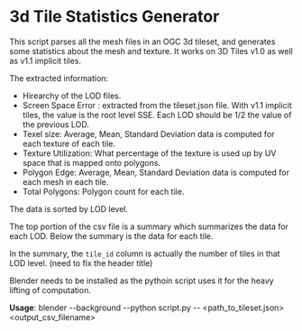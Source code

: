 # 3d Tile Statistics Generator

This script parses all the mesh files in an OGC 3d tileset, and generates some statistics about the mesh and texture.
It works on 3D Tiles v1.0 as well as v1.1 implicit tiles.

The extracted information:
- Hirearchy of the LOD files.
- Screen Space Error : extracted from the tileset.json file. With v1.1 implicit tiles, the value is the root level SSE. Each LOD should be 1/2 the value of the previous LOD.
- Texel size: Average, Mean, Standard Deviation data is computed for each texture of each tile.
- Texture Utilization: What percentage of the texture is used up by UV space that is mapped onto polygons.
- Polygon Edge: Average, Mean, Standard Deviation data is computed for each mesh in each tile.
- Total Polygons: Polygon count for each tile.

The data is sorted by LOD level.

The top portion of the csv file is a summary which summarizes the data for each LOD.
Below the summary is the data for each tile.

In the summary, the `tile_id` column is actually the number of tiles in that LOD level. (need to fix the header title)

Blender needs to be installed as the pythoin script uses it for the heavy lifting of computation.

**Usage**: blender --background --python script.py -- <path_to_tileset.json> <output_csv_filename>
